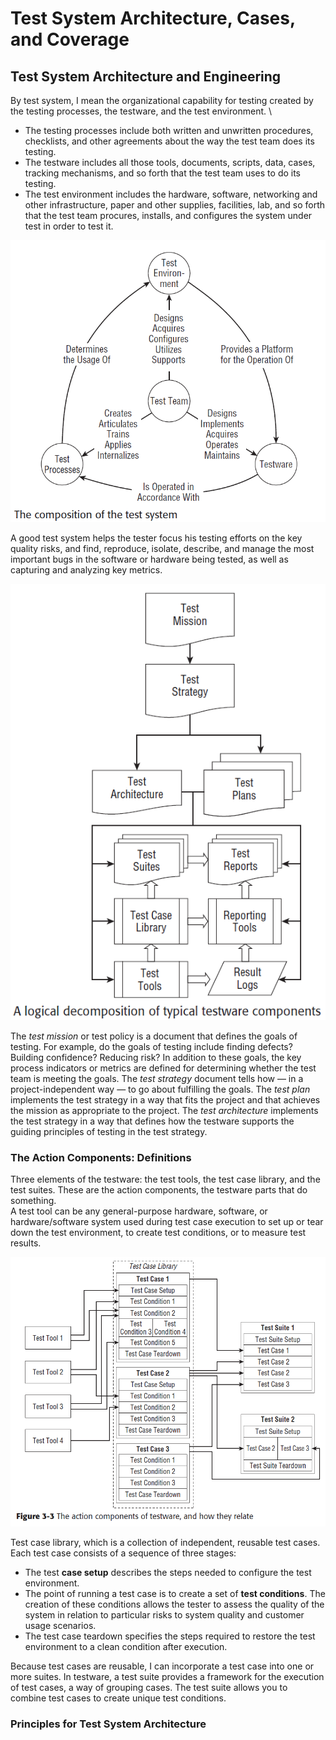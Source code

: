 # Test System Architecture, Cases, and Coverage

## Test System Architecture and Engineering
By test system, I mean the organizational capability for testing created by the testing processes, the testware, 
and the test environment. \
- The testing processes include both written and unwritten procedures, checklists, and other agreements about the way the
  test team does its testing.
- The testware includes all those tools, documents, scripts, data, cases, tracking mechanisms, and so forth that the test
  team uses to do its testing. 
- The test environment includes the hardware, software, networking and other infrastructure, paper and other supplies,
  facilities, lab, and so forth that the test team procures, installs, and configures the system under test in order to
  test it.

![scope](/managing_testing_process/media/test_system.png)

A good test system helps the tester focus his testing efforts on the key quality risks, and find, reproduce, isolate,
describe, and manage the most important bugs in the software or hardware being tested, as well as capturing and analyzing
key metrics.

![scope](/managing_testing_process/media/testware.PNG)

The *test mission* or test policy is a document that defines the goals of testing. For example, do the goals of testing
include finding defects? Building confidence? Reducing risk? In addition to these goals, the key process indicators or
metrics are defined for determining whether the test team is meeting the goals. The *test strategy* document tells how
— in a project-independent way — to go about fulfilling the goals. The *test plan* implements the test strategy in a way
that fits the project and that achieves the mission as appropriate to the project. The *test architecture* implements the
test strategy in a way that defines how the testware supports the guiding principles of testing in the test strategy.

### The Action Components: Definitions
Three elements of the testware: the test tools, the test case library, and the test suites.
These are the action components, the testware parts that do something. \
A test tool can be any general-purpose hardware, software, or hardware/software system used during test case execution
to set up or tear down the test environment, to create test conditions, or to measure test results.

![scope](/managing_testing_process/media/action_components.PNG)

Test case library, which is a collection of independent, reusable test cases. \
Each test case consists of a sequence of three stages:
 - The test **case setup** describes the steps needed to configure the test environment.
 - The point of running a test case is to create a set of **test conditions**. The creation of these conditions allows
 the tester to assess the quality of the system in relation to particular risks to system quality and customer usage scenarios.
 - The test case teardown specifies the steps required to restore the test environment to a clean condition after execution.

Because test cases are reusable, I can incorporate a test case into one or more suites. In testware, a test suite provides
a framework for the execution of test cases, a way of grouping cases. The test suite allows you to combine test cases to create unique test conditions.

### Principles for Test System Architecture